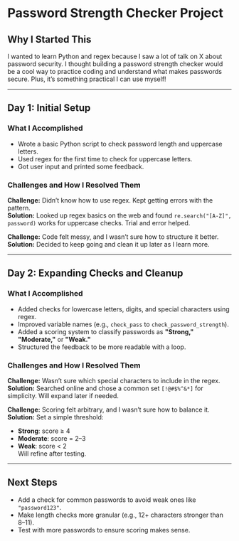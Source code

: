 # Password Strength Checker Project

## Why I Started This

I wanted to learn Python and regex because I saw a lot of talk on X about password security. I thought building a password strength checker would be a cool way to practice coding and understand what makes passwords secure. Plus, it’s something practical I can use myself!

---

## Day 1: Initial Setup 

### What I Accomplished

- Wrote a basic Python script to check password length and uppercase letters.
- Used regex for the first time to check for uppercase letters.
- Got user input and printed some feedback.

### Challenges and How I Resolved Them

**Challenge:** Didn’t know how to use regex. Kept getting errors with the pattern.  
**Solution:** Looked up regex basics on the web and found `re.search("[A-Z]", password)` works for uppercase checks. Trial and error helped.

**Challenge:** Code felt messy, and I wasn’t sure how to structure it better.  
**Solution:** Decided to keep going and clean it up later as I learn more.

---

## Day 2: Expanding Checks and Cleanup 

### What I Accomplished

- Added checks for lowercase letters, digits, and special characters using regex.
- Improved variable names (e.g., `check_pass` to `check_password_strength`).
- Added a scoring system to classify passwords as **"Strong," "Moderate,"** or **"Weak."**
- Structured the feedback to be more readable with a loop.

### Challenges and How I Resolved Them

**Challenge:** Wasn’t sure which special characters to include in the regex.  
**Solution:** Searched online and chose a common set `[!@#$%^&*]` for simplicity. Will expand later if needed.

**Challenge:** Scoring felt arbitrary, and I wasn’t sure how to balance it.  
**Solution:** Set a simple threshold:
- **Strong**: score ≥ 4  
- **Moderate**: score = 2–3  
- **Weak**: score < 2  
Will refine after testing.

---

## Next Steps

- Add a check for common passwords to avoid weak ones like `"password123"`.
- Make length checks more granular (e.g., 12+ characters stronger than 8–11).
- Test with more passwords to ensure scoring makes sense.

